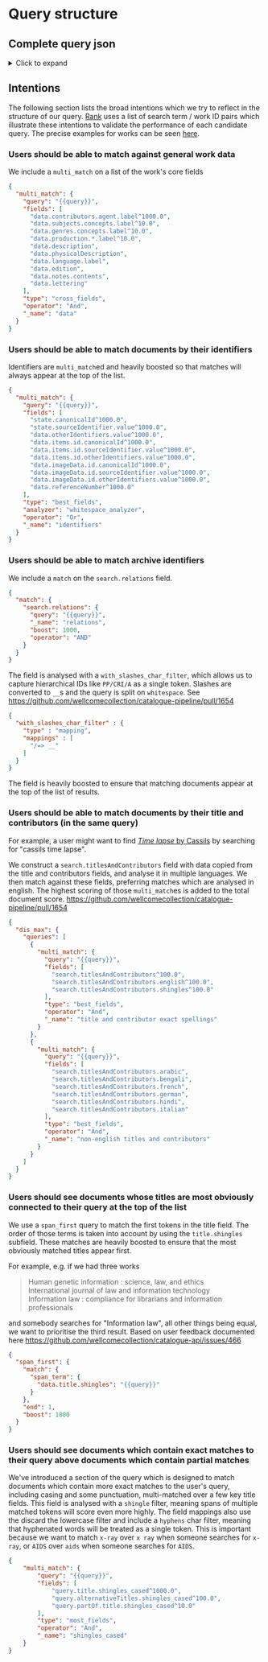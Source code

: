 # Query structure

## Complete query json

<details>
<summary>Click to expand</summary>

```json
{
    "bool": {
        "should": [
            {
              "span_first": {
                "match": {
                  "span_term": {
                    "query.title.shingles": "{{query}}"
                  }
                },
                "end": 1,
                "boost": 1000,
                "_name": "start of title"
              }
            },
            {
                "multi_match": {
                    "query": "{{query}}",
                    "fields": [
                        "query.id^1000.0",
                        "query.identifiers.value^1000.0",
                        "query.items.id^1000.0",
                        "query.items.identifiers.value^1000.0",
                        "query.images.id^1000.0",
                        "query.images.identifiers.value^1000.0",
                        "query.referenceNumber^1000.0",
                        "query.allIdentifiers^1000.0"
                    ],
                    "type": "best_fields",
                    "analyzer": "whitespace_analyzer",
                    "operator": "Or",
                    "_name": "identifiers"
                }
            },
            {
                "dis_max": {
                    "queries": [
                        {
                            "multi_match": {
                                "query": "{{query}}",
                                "fields": [
                                    "query.titlesAndContributors^100.0",
                                    "query.titlesAndContributors.english^100.0",
                                    "query.titlesAndContributors.shingles^100.0"
                                ],
                                "type": "best_fields",
                                "operator": "And",
                                "_name": "title and contributor exact spellings"
                            }
                        },
                        {
                            "multi_match": {
                                "query": "{{query}}",
                                "fields": [
                                    "query.titlesAndContributors.arabic",
                                    "query.titlesAndContributors.bengali",
                                    "query.titlesAndContributors.french",
                                    "query.titlesAndContributors.german",
                                    "query.titlesAndContributors.hindi",
                                    "query.titlesAndContributors.italian"
                                ],
                                "type": "best_fields",
                                "operator": "And",
                                "_name": "non-english titles and contributors"
                            }
                        }
                    ]
                }
            },
            {
                "bool": {
                    "should": [
                        {
                            "multi_match": {
                                "query": "{{query}}",
                                "fields": [
                                    "query.title^100.0",
                                    "query.description^10.0"
                                ],
                                "type": "cross_fields",
                                "operator": "Or",
                                "_name": "relations text"
                            }
                        }
                    ],
                    "must": [
                        {
                            "multi_match": {
                                "fields": [
                                    "query.collectionPath.path.clean",
                                    "query.collectionPath.label.cleanPath",
                                    "query.collectionPath.label",
                                    "query.collectionPath.path.keyword"
                                ],
                                "query": "{{query}}",
                                "operator": "Or",
                                "_name": "relations paths"
                            }
                        }
                    ]
                }
            },
            {
                "multi_match": {
                    "query": "{{query}}",
                    "fields": [
                        "query.contributors.agent.label^1000.0",
                        "query.subjects.concepts.label^10.0",
                        "query.genres.concepts.label^10.0",
                        "query.production.label^10.0",
                        "query.description",
                        "query.physicalDescription",
                        "query.languages.label",
                        "query.edition",
                        "query.notes.contents",
                        "query.lettering"
                    ],
                    "type": "cross_fields",
                    "operator": "And",
                    "_name": "data"
                }
            },
            {
                "multi_match": {
                    "query": "{{query}}",
                    "fields": [
                        "query.title.shingles_cased^1000.0",
                        "query.alternativeTitles.shingles_cased^100.0",
                        "query.lettering.shingles_cased^10.0",
                        "query.partOf.title.shingles_cased^10.0"
                    ],
                    "type": "most_fields",
                    "operator": "And",
                    "_name": "shingles_cased"
                }
            }
        ],
        "filter": [
            {
                "term": {
                    "type": {
                        "value": "Visible"
                    }
                }
            }
        ],
        "minimum_should_match": "1"
    }
}

```

</details>

## Intentions

The following section lists the broad intentions which we try to reflect in the structure of our query. [Rank](../../../rank/) uses a list of search term / work ID pairs which illustrate these intentions to validate the performance of each candidate query. The precise examples for works can be seen [here](../../../rank/data/tests/works.ts).

### Users should be able to match against general work data

We include a `multi_match` on a list of the work's core fields

```json
{
  "multi_match": {
    "query": "{{query}}",
    "fields": [
      "data.contributors.agent.label^1000.0",
      "data.subjects.concepts.label^10.0",
      "data.genres.concepts.label^10.0",
      "data.production.*.label^10.0",
      "data.description",
      "data.physicalDescription",
      "data.language.label",
      "data.edition",
      "data.notes.contents",
      "data.lettering"
    ],
    "type": "cross_fields",
    "operator": "And",
    "_name": "data"
  }
}
```

### Users should be able to match documents by their identifiers

Identifiers are `multi_match`ed and heavily boosted so that matches will always appear at the top of the list.

```json
{
  "multi_match": {
    "query": "{{query}}",
    "fields": [
      "state.canonicalId^1000.0",
      "state.sourceIdentifier.value^1000.0",
      "data.otherIdentifiers.value^1000.0",
      "data.items.id.canonicalId^1000.0",
      "data.items.id.sourceIdentifier.value^1000.0",
      "data.items.id.otherIdentifiers.value^1000.0",
      "data.imageData.id.canonicalId^1000.0",
      "data.imageData.id.sourceIdentifier.value^1000.0",
      "data.imageData.id.otherIdentifiers.value^1000.0",
      "data.referenceNumber^1000.0"
    ],
    "type": "best_fields",
    "analyzer": "whitespace_analyzer",
    "operator": "Or",
    "_name": "identifiers"
  }
}
```

### Users should be able to match archive identifiers

We include a `match` on the `search.relations` field.

```json
{
  "match": {
    "search.relations": {
      "query": "{{query}}",
      "_name": "relations",
      "boost": 1000,
      "operator": "AND"
    }
  }
}
```

The field is analysed with a `with_slashes_char_filter`, which allows us to capture hierarchical IDs like `PP/CRI/A` as a single token. Slashes are converted to `__`s and the query is split on `whitespace`. See <https://github.com/wellcomecollection/catalogue-pipeline/pull/1654>

```json
{
  "with_slashes_char_filter" : {
    "type" : "mapping",
    "mappings" : [
      "/=> __"
    ]
  }
}
```

The field is heavily boosted to ensure that matching documents appear at the top of the list of results.

### Users should be able to match documents by their title and contributors (in the same query)

For example, a user might want to find [_Time lapse_ by Cassils](https://wellcomecollection.org/works/ftqy78zj) by searching for "cassils time lapse".

We construct a `search.titlesAndContributors` field with data copied from the title and contributors fields, and analyse it in multiple languages. We then match against these fields, preferring matches which are analysed in english. The highest scoring of those `multi_match`es is added to the total document score. <https://github.com/wellcomecollection/catalogue-pipeline/pull/1654>

```json
{
  "dis_max": {
    "queries": [
      {
        "multi_match": {
          "query": "{{query}}",
          "fields": [
            "search.titlesAndContributors^100.0",
            "search.titlesAndContributors.english^100.0",
            "search.titlesAndContributors.shingles^100.0"
          ],
          "type": "best_fields",
          "operator": "And",
          "_name": "title and contributor exact spellings"
        }
      },
      {
        "multi_match": {
          "query": "{{query}}",
          "fields": [
            "search.titlesAndContributors.arabic",
            "search.titlesAndContributors.bengali",
            "search.titlesAndContributors.french",
            "search.titlesAndContributors.german",
            "search.titlesAndContributors.hindi",
            "search.titlesAndContributors.italian"
          ],
          "type": "best_fields",
          "operator": "And",
          "_name": "non-english titles and contributors"
        }
      }
    ]
  }
}
```

### Users should see documents whose titles are most obviously connected to their query at the top of the list

We use a `span_first` query to match the first tokens in the title field. The order of those terms is taken into account by using the `title.shingles` subfield. These matches are heavily boosted to ensure that the most obviously matched titles appear first.

For example, e.g. if we had three works

> Human genetic information : science, law, and ethics  
> International journal of law and information technology  
> Information law : compliance for librarians and information professionals  

and somebody searches for "Information law", all other things being equal,
we want to prioritise the third result. Based on user feedback documented here <https://github.com/wellcomecollection/catalogue-api/issues/466>

```json
{
  "span_first": {
    "match": {
      "span_term": {
        "data.title.shingles": "{{query}}"
      }
    },
    "end": 1,
    "boost": 1000
  }
}
```

### Users should see documents which contain exact matches to their query above documents which contain partial matches

We've introduced a section of the query which is designed to match documents which contain more exact matches to the user's query, including casing and some punctuation, multi-matched over a few key title fields. This field is analysed with a `shingle` filter, meaning spans of multiple matched tokens will score even more highly. The field mappings also use the discard the lowercase filter and include a `hyphens` char filter, meaning that hyphenated words will be treated as a single token. This is important because we want to match `x-ray` over `x ray` when someone searches for `x-ray`, or `AIDS` over `aids` when someone searches for `AIDS`.

```json
{
    "multi_match": {
        "query": "{{query}}",
        "fields": [
            "query.title.shingles_cased^1000.0",
            "query.alternativeTitles.shingles_cased^100.0",
            "query.partOf.title.shingles_cased^10.0"
        ],
        "type": "most_fields",
        "operator": "And",
        "_name": "shingles_cased"
    }
}
```
